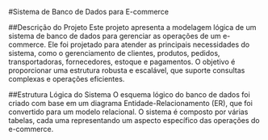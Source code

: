 #Sistema de Banco de Dados para E-commerce

##Descrição do Projeto
Este projeto apresenta a modelagem lógica de um sistema de banco de dados para gerenciar as operações de um e-commerce. Ele foi projetado para atender as principais necessidades do sistema, como o gerenciamento de clientes, produtos, pedidos, transportadoras, fornecedores, estoque e pagamentos. O objetivo é proporcionar uma estrutura robusta e escalável, que suporte consultas complexas e operações eficientes.

##Estrutura Lógica do Sistema
O esquema lógico do banco de dados foi criado com base em um diagrama Entidade-Relacionamento (ER), que foi convertido para um modelo relacional. O sistema é composto por várias tabelas, cada uma representando um aspecto específico das operações do e-commerce.

